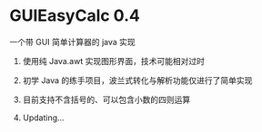 # GUIEasyCalc 0.4

一个带 GUI 简单计算器的 java 实现

1. 使用纯 Java.awt 实现图形界面，技术可能相对过时

2. 初学 Java 的练手项目，波兰式转化与解析功能仅进行了简单实现

3. 目前支持不含括号的、可以包含小数的四则运算

4. Updating...
